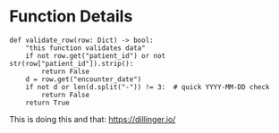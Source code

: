 # Function Details

```
def validate_row(row: Dict) -> bool:
    "this function validates data"
    if not row.get("patient_id") or not str(row["patient_id"]).strip():
        return False
    d = row.get("encounter_date")
    if not d or len(d.split("-")) != 3:  # quick YYYY-MM-DD check
        return False
    return True

```

This is doing this and that: https://dillinger.io/
